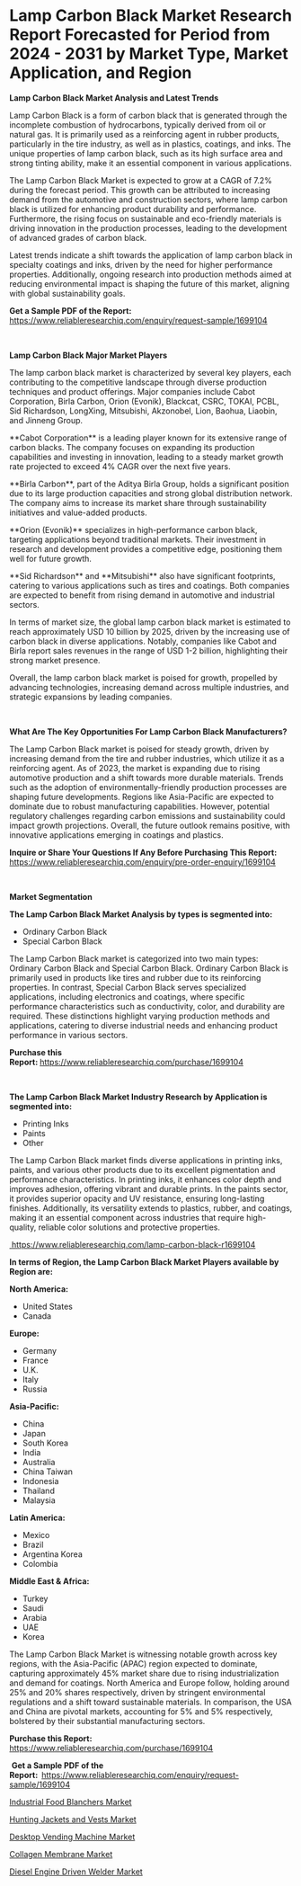 <p><h1>Lamp Carbon Black Market Research Report Forecasted for Period from 2024 -  2031 by Market Type, Market Application, and Region</h1></p><p><strong>Lamp Carbon Black Market Analysis and Latest Trends</strong></p>
<p><p>Lamp Carbon Black is a form of carbon black that is generated through the incomplete combustion of hydrocarbons, typically derived from oil or natural gas. It is primarily used as a reinforcing agent in rubber products, particularly in the tire industry, as well as in plastics, coatings, and inks. The unique properties of lamp carbon black, such as its high surface area and strong tinting ability, make it an essential component in various applications.</p><p>The Lamp Carbon Black Market is expected to grow at a CAGR of 7.2% during the forecast period. This growth can be attributed to increasing demand from the automotive and construction sectors, where lamp carbon black is utilized for enhancing product durability and performance. Furthermore, the rising focus on sustainable and eco-friendly materials is driving innovation in the production processes, leading to the development of advanced grades of carbon black.</p><p>Latest trends indicate a shift towards the application of lamp carbon black in specialty coatings and inks, driven by the need for higher performance properties. Additionally, ongoing research into production methods aimed at reducing environmental impact is shaping the future of this market, aligning with global sustainability goals.</p></p>
<p><strong>Get a Sample PDF of the Report:&nbsp;</strong> <a href="https://www.reliableresearchiq.com/enquiry/request-sample/1699104?utm_campaign=1144&utm_medium=2&utm_source=Github&utm_content=ia&utm_term=20102024&utm_id=lamp-carbon-black">https://www.reliableresearchiq.com/enquiry/request-sample/1699104</a></p>
<p>&nbsp;</p>
<p><strong>Lamp Carbon Black Major Market Players</strong></p>
<p><p>The lamp carbon black market is characterized by several key players, each contributing to the competitive landscape through diverse production techniques and product offerings. Major companies include Cabot Corporation, Birla Carbon, Orion (Evonik), Blackcat, CSRC, TOKAI, PCBL, Sid Richardson, LongXing, Mitsubishi, Akzonobel, Lion, Baohua, Liaobin, and Jinneng Group.</p><p>**Cabot Corporation** is a leading player known for its extensive range of carbon blacks. The company focuses on expanding its production capabilities and investing in innovation, leading to a steady market growth rate projected to exceed 4% CAGR over the next five years. </p><p>**Birla Carbon**, part of the Aditya Birla Group, holds a significant position due to its large production capacities and strong global distribution network. The company aims to increase its market share through sustainability initiatives and value-added products.</p><p>**Orion (Evonik)** specializes in high-performance carbon black, targeting applications beyond traditional markets. Their investment in research and development provides a competitive edge, positioning them well for future growth.</p><p>**Sid Richardson** and **Mitsubishi** also have significant footprints, catering to various applications such as tires and coatings. Both companies are expected to benefit from rising demand in automotive and industrial sectors.</p><p>In terms of market size, the global lamp carbon black market is estimated to reach approximately USD 10 billion by 2025, driven by the increasing use of carbon black in diverse applications. Notably, companies like Cabot and Birla report sales revenues in the range of USD 1-2 billion, highlighting their strong market presence. </p><p>Overall, the lamp carbon black market is poised for growth, propelled by advancing technologies, increasing demand across multiple industries, and strategic expansions by leading companies.</p></p>
<p>&nbsp;</p>
<p><strong>What Are The Key Opportunities For Lamp Carbon Black Manufacturers?</strong></p>
<p><p>The Lamp Carbon Black market is poised for steady growth, driven by increasing demand from the tire and rubber industries, which utilize it as a reinforcing agent. As of 2023, the market is expanding due to rising automotive production and a shift towards more durable materials. Trends such as the adoption of environmentally-friendly production processes are shaping future developments. Regions like Asia-Pacific are expected to dominate due to robust manufacturing capabilities. However, potential regulatory challenges regarding carbon emissions and sustainability could impact growth projections. Overall, the future outlook remains positive, with innovative applications emerging in coatings and plastics.</p></p>
<p><strong>Inquire or Share Your Questions If Any Before Purchasing This Report:</strong> <a href="https://www.reliableresearchiq.com/enquiry/pre-order-enquiry/1699104?utm_campaign=1144&utm_medium=2&utm_source=Github&utm_content=ia&utm_term=20102024&utm_id=lamp-carbon-black">https://www.reliableresearchiq.com/enquiry/pre-order-enquiry/1699104</a></p>
<p>&nbsp;</p>
<p><strong>Market Segmentation</strong></p>
<p><strong>The Lamp Carbon Black Market Analysis by types is segmented into:</strong></p>
<p><ul><li>Ordinary Carbon Black</li><li>Special Carbon Black</li></ul></p>
<p><p>The Lamp Carbon Black market is categorized into two main types: Ordinary Carbon Black and Special Carbon Black. Ordinary Carbon Black is primarily used in products like tires and rubber due to its reinforcing properties. In contrast, Special Carbon Black serves specialized applications, including electronics and coatings, where specific performance characteristics such as conductivity, color, and durability are required. These distinctions highlight varying production methods and applications, catering to diverse industrial needs and enhancing product performance in various sectors.</p></p>
<p><strong>Purchase this Report:&nbsp;</strong><a href="https://www.reliableresearchiq.com/purchase/1699104?utm_campaign=1144&utm_medium=2&utm_source=Github&utm_content=ia&utm_term=20102024&utm_id=lamp-carbon-black">https://www.reliableresearchiq.com/purchase/1699104</a></p>
<p>&nbsp;</p>
<p><strong>The Lamp Carbon Black Market Industry Research by Application is segmented into:</strong></p>
<p><ul><li>Printing Inks</li><li>Paints</li><li>Other</li></ul></p>
<p><p>The Lamp Carbon Black market finds diverse applications in printing inks, paints, and various other products due to its excellent pigmentation and performance characteristics. In printing inks, it enhances color depth and improves adhesion, offering vibrant and durable prints. In the paints sector, it provides superior opacity and UV resistance, ensuring long-lasting finishes. Additionally, its versatility extends to plastics, rubber, and coatings, making it an essential component across industries that require high-quality, reliable color solutions and protective properties.</p></p>
<p><a href="https://www.reliableresearchiq.com/lamp-carbon-black-r1699104?utm_campaign=1144&utm_medium=2&utm_source=Github&utm_content=ia&utm_term=20102024&utm_id=lamp-carbon-black">&nbsp;https://www.reliableresearchiq.com/lamp-carbon-black-r1699104</a></p>
<p><strong>In terms of Region, the Lamp Carbon Black Market Players available by Region are:</strong></p>
<p>
    <p> <strong> North America: </strong>
        <ul>
            <li>United States</li>
            <li>Canada</li>
        </ul>
        </p> 
    <p> <strong> Europe: </strong>
        <ul>
            <li>Germany</li>
            <li>France</li>
            <li>U.K.</li>
            <li>Italy</li>
            <li>Russia</li>
        </ul>
        </p> 
    <p> <strong> Asia-Pacific: </strong>
        <ul>
            <li>China</li>
            <li>Japan</li>
            <li>South Korea</li>
            <li>India</li>
            <li>Australia</li>
            <li>China Taiwan</li>
            <li>Indonesia</li>
            <li>Thailand</li>
            <li>Malaysia</li>
        </ul>
        </p> 
    <p> <strong> Latin America: </strong>
        <ul>
            <li>Mexico</li>
            <li>Brazil</li>
            <li>Argentina Korea</li>
            <li>Colombia</li>
        </ul>
        </p> 
    <p> <strong> Middle East & Africa: </strong>
        <ul>
            <li>Turkey</li>
            <li>Saudi</li>
            <li>Arabia</li>
            <li>UAE</li>
            <li>Korea</li>
        </ul>
    </p>
    </p>
<p><p>The Lamp Carbon Black Market is witnessing notable growth across key regions, with the Asia-Pacific (APAC) region expected to dominate, capturing approximately 45% market share due to rising industrialization and demand for coatings. North America and Europe follow, holding around 25% and 20% shares respectively, driven by stringent environmental regulations and a shift toward sustainable materials. In comparison, the USA and China are pivotal markets, accounting for 5% and 5% respectively, bolstered by their substantial manufacturing sectors.</p></p>
<p><strong>Purchase this Report: </strong><a href="https://www.reliableresearchiq.com/purchase/1699104?utm_campaign=1144&utm_medium=2&utm_source=Github&utm_content=ia&utm_term=20102024&utm_id=lamp-carbon-black">https://www.reliableresearchiq.com/purchase/1699104</a></p>
<p>&nbsp;<strong>Get a Sample PDF of the Report:&nbsp;&nbsp;</strong><a href="https://www.reliableresearchiq.com/enquiry/request-sample/1699104?utm_campaign=1144&utm_medium=2&utm_source=Github&utm_content=ia&utm_term=20102024&utm_id=lamp-carbon-black">https://www.reliableresearchiq.com/enquiry/request-sample/1699104</a></p>
<p><strong></strong></p>
<p><p><a href="https://github.com/sharitatri97/Market-Research-Report-List-1/blob/main/industrial-food-blanchers-market.md?utm_campaign=1144&utm_medium=2&utm_source=Github&utm_content=ia&utm_term=20102024&utm_id=lamp-carbon-black">Industrial Food Blanchers Market</a></p><p><a href="https://github.com/wendisyqf/Market-Research-Report-List-1/blob/main/hunting-jackets-and-vests-market.md?utm_campaign=1144&utm_medium=2&utm_source=Github&utm_content=ia&utm_term=20102024&utm_id=lamp-carbon-black">Hunting Jackets and Vests Market</a></p><p><a href="https://issuu.com/reportprime-2/docs/desktop-vending-machine-market-size_af997016cc84b1?utm_campaign=1144&utm_medium=2&utm_source=Github&utm_content=ia&utm_term=20102024&utm_id=lamp-carbon-black">Desktop Vending Machine Market</a></p><p><a href="https://www.linkedin.com/pulse/digital-transformation-collagen-membrane-industry-market-kjs0e?utm_campaign=1144&utm_medium=2&utm_source=Github&utm_content=ia&utm_term=20102024&utm_id=lamp-carbon-black">Collagen Membrane Market</a></p><p><a href="https://issuu.com/reportprime-2/docs/diesel-engine-driven-welder-market-_bf6cfbc0441e44?utm_campaign=1144&utm_medium=2&utm_source=Github&utm_content=ia&utm_term=20102024&utm_id=lamp-carbon-black">Diesel Engine Driven Welder Market</a></p></p>
